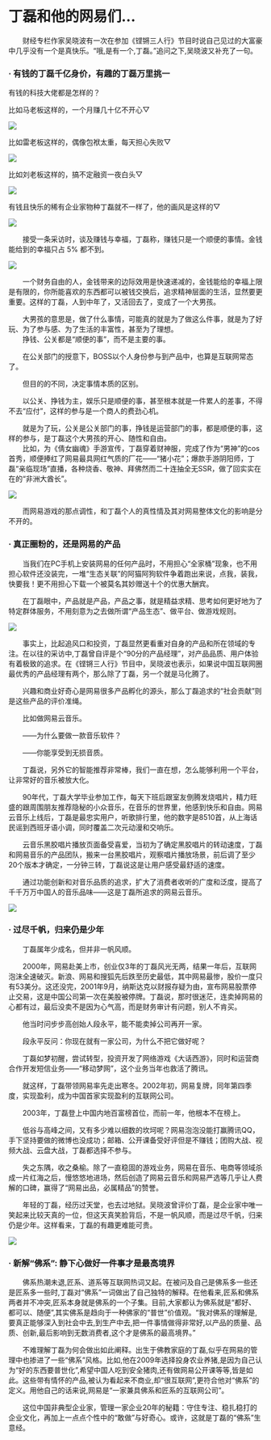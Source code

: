 # **丁磊和他的网易们...**
&emsp;&emsp;财经专栏作家吴晓波有一次在参加《铿锵三人行》节目时说自己见过的大富豪中几乎没有一个是真快乐。“哦,是有一个,丁磊。”追问之下,吴晓波又补充了一句。

### **· 有钱的丁磊千亿身价，有趣的丁磊万里挑一** 
有钱的科技大佬都是怎样的？ 

比如马老板这样的，一个月赚几十亿不开心▽  

![](images/25.jpg) 

比如雷老板这样的，偶像包袱太重，每天担心失败▽  

![](images/26.jpg) 

比如刘老板这样的，搞不定融资一夜白头▽ 

![](images/28.jpg)  

有钱且快乐的稀有企业家物种丁磊就不一样了，他的画风是这样的▽ 

![](images/22.jpg)  

&emsp;&emsp;接受一条采访时，谈及赚钱与幸福，丁磊称，赚钱只是一个顺便的事情。金钱能给到的幸福只占 5% 都不到。

![](images/23.jpg)   

&emsp;&emsp;一个财务自由的人，金钱带来的边际效用是快速递减的，金钱能给的幸福上限是有限的，你所能喜欢的东西都可以被钱交换后，追求精神层面的生活，显然要更重要。这样的丁磊，人到中年了，又活回去了，变成了一个大男孩。 

&emsp;&emsp;大男孩的意思是，做了什么事情，可能真的就是为了做这么件事，就是为了好玩、为了参与感、为了生活的丰富性，甚至为了理想。  
&emsp;&emsp;挣钱、公关都是“顺便的事”，而不是主要的事。 

&emsp;&emsp;在公关部门的授意下，BOSS以个人身份参与到产品中，也算是互联网常态了。 

&emsp;&emsp;但目的的不同，决定事情本质的区别。 

&emsp;&emsp;以公关、挣钱为主，娱乐只是顺便的事，甚至根本就是一件累人的差事，不得不去“应付”，这样的参与是一个商人的费劲心机。    

&emsp;&emsp;就是为了玩，公关是公关部门的事，挣钱是运营部门的事，都是顺便的事，这样的参与，是丁磊这个大男孩的开心、随性和自由。    
&emsp;&emsp;比如，为《倩女幽魂》手游宣传，丁磊穿着财神服，完成了作为“男神”的cos首秀，顺便捧红了网易最具网红气质的厂花——“猪小花”；爆款手游阴阳师，丁磊“亲临现场”直播，各种烧香、敬神、拜佛然而二十连抽全无SSR，做了回实实在在的“非洲大酋长”。 

![](images/24.jpg)  

&emsp;&emsp;而网易游戏的那点调性，和丁磊个人的真性情及其对网易整体文化的影响是分不开的。  

### **· 真正圈粉的，还是网易的产品**
&emsp;&emsp;当我们在PC手机上安装网易的任何产品时，不用担心“全家桶”现象，也不用担心软件还没装完，一堆“生态关联”的阿猫阿狗软件争着跑出来说，点我，装我，快要我！更不用担心下载一个被莫名其妙赠送十个的优惠大酬宾。 

&emsp;&emsp;在丁磊眼中，产品就是产品，产品之事，就是精益求精、思考如何更好地为了特定群体服务，不用刻意为之去做所谓“产品生态”、做平台、做游戏规则。  

![](images/21.jpg)  

&emsp;&emsp;事实上，比起追风口和投资，丁磊显然更看重对自身的产品和所在领域的专注。在以往的采访中,丁磊曾自评是个“90分的产品经理”，对产品品质、用户体验有着极致的追求。在《铿锵三人行》节目中，吴晓波也表示，如果说中国互联网圈最优秀的产品经理有两个，那么除了丁磊，另一个就是马化腾了。  

&emsp;&emsp;兴趣和商业好奇心是网易很多产品孵化的源头，那么丁磊追求的“社会贡献”则是这些产品的评价准绳。  

&emsp;&emsp;比如做网易云音乐。  

&emsp;&emsp;——为什么要做一款音乐软件？  

&emsp;&emsp;——你能享受到无损音质。  

&emsp;&emsp;丁磊说，另外它的智能推荐非常棒，我们一直在想，怎么能够利用一个平台，让非常好的音乐被放大化。 

&emsp;&emsp;90年代，丁磊大学毕业参加工作，每天下班后跟室友倒腾发烧唱片，精力旺盛的跟周围朋友推荐隐秘的小众音乐，在音乐的世界里，他感到快乐和自由。网易云音乐上线后，丁磊是最忠实用户，听歌排行里，他的数字是8510首，从上海话民谣到西班牙语小调，同时覆盖二次元动漫和交响乐。  

&emsp;&emsp;云音乐黑胶唱片播放页面备受喜爱，当初为了确定黑胶唱片的转动速度，丁磊和网易音乐的产品团队，搬来一台黑胶唱片，观察唱片播放场景，前后调了至少20个版本才确定，一分钟三转，丁磊说这是让用户感受最舒适的速度。  

&emsp;&emsp;通过功能创新和对音乐品质的追求，扩大了消费者收听的广度和泛度，提高了千千万万中国人的音乐品味——这是丁磊所追求的网易云音乐。  

![](images/555.jpg)

### **· 过尽千帆，归来仍是少年**
&emsp;&emsp;丁磊属年少成名，但并非一帆风顺。

&emsp;&emsp;2000年，网易赴美上市，创业仅3年的丁磊风光无两，结果一年后，互联网泡沫全速破灭。新浪、网易和搜狐先后跌至历史最低，其中网易最惨，股价一度只有53美分。这还没完，2001年9月，纳斯达克以财报存疑为由，宣布网易股票停止交易，这是中国公司第一次在美股被停牌。丁磊说，那时很迷茫，连卖掉网易的心都有过，最后没卖不是因为心气高，而是财务审计有问题，别人不肯买。 

&emsp;&emsp;他当时问步步高创始人段永平，能不能卖掉公司再开一家。

&emsp;&emsp;段永平反问：你现在就有一家公司，为什么不把它做好呢？

&emsp;&emsp;丁磊如梦初醒，尝试转型，投资开发了网络游戏《大话西游》，同时和运营商合作开发短信业务——“移动梦网”，这个业务当年也救活了腾讯。  

&emsp;&emsp;就这样，丁磊带领网易率先走出寒冬。2002年初，网易复牌，同年第四季度，实现盈利，成为中国首家实现盈利的互联网公司。  

&emsp;&emsp;2003年，丁磊登上中国内地百富榜首位，而前一年，他根本不在榜上。  

&emsp;&emsp;低谷与高峰之间，又有多少难以细数的坎坷呢？网易泡泡没能打赢腾讯QQ，手下坚持要做的微博也没成功；邮箱、公开课备受好评但是不赚钱；团购大战、视频大战、云盘大战，丁磊都选择不参与。  

&emsp;&emsp;失之东隅，收之桑榆。除了一直稳固的游戏业务，网易在音乐、电商等领域杀成一片红海之后，慢悠悠地进场，然后创造了网易云音乐和网易严选等几乎让人费解的口碑，赢得了“网易出品，必属精品”的赞誉。  

&emsp;&emsp;年轻的丁磊，经历过天堂，也去过地狱。吴晓波曾评价丁磊，是企业家中唯一笑起来比较天真的一位，但这天真笑脸背后，不是一帆风顺，而是过尽千帆，归来仍是少年。这样看来，丁磊的有趣更难能可贵。   

![](images/31.jpg)

### **· 新解“佛系”: 静下心做好一件事才是最高境界**
&emsp;&emsp;佛系热潮未退,匠系、道系等互联网热词又起。在被问及自己是佛系多一些还是匠系多一些时,丁磊对“佛系”一词做出了自己独特的解释。在他看来,匠系和佛系两者并不冲突,匠系本身就是佛系的一个子集。目前,大家都认为佛系就是“都好、都可以、随便”,其实佛系是趋向于一种佛家的“普世”价值观。“我对佛系的理解是,要真正能够深入到社会中去,到生产中去,把一件事情做得非常好,以产品的质量、品质、创新,最后影响到无数消费者,这个才是佛系的最高境界。”  

&emsp;&emsp;不难理解丁磊为何会做出如此阐释。出生于佛教家庭的丁磊,似乎在网易的管理中也掺进了一些“佛系”风格。比如,他在2009年选择投身农业养猪,是因为自己认为“好的东西要普世化”,希望中国人吃到安全猪肉,还有做网易公开课等等,皆是如此。这些带有情怀的产品,被认为看起来不商业,却“很互联网”,更符合他对“佛系”的定义。用他自己的话来说,网易是“一家兼具佛系和匠系的互联网公司”。 

&emsp;&emsp;这位中国非典型企业家，管理一家企业20年的秘籍：守住专注、稳扎稳打的企业文化，再加上一点点个性中的“敢做”与好奇心。或许，这就是丁磊的“佛系”生意经。 

